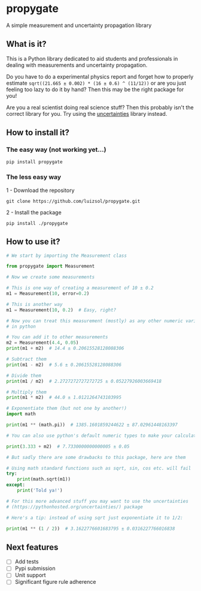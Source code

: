 # propygate

A simple measurement and uncertainty propagation library

## What is it?

This is a Python library dedicated to aid students and professionals in dealing with measurements and uncertainty propagation.

Do you have to do a experimental physics report and forget how to properly estimate `sqrt((21.665 ± 0.002) * (16 ± 0.6) ^ (11/12))` or are you just feeling too lazy to do it by hand? Then this may be the right package for you!

Are you a real scientist doing real science stuff? Then this probably isn't the correct library for you. Try using the [uncertainties](https://pythonhosted.org/uncertainties/) library instead.

## How to install it?

### The easy way (not working yet...)

`pip install propygate`

### The less easy way

1 - Download the repository

`git clone https://github.com/luizsol/propygate.git`

2 - Install the package

`pip install ./propygate`

## How to use it?

```python
# We start by importing the Measurement class

from propygate import Measurement

# Now we create some measurements

# This is one way of creating a measurement of 10 ± 0.2
m1 = Measurement(10, error=0.2)

# This is another way
m1 = Measurement(10, 0.2)  # Easy, right?

# Now you can treat this measurement (mostly) as any other numeric variable
# in python

# You can add it to other measurements
m2 = Measurement(4.4, 0.05)
print(m1 + m2)  # 14.4 ± 0.20615528128088306

# Subtract them
print(m1 - m2)  # 5.6 ± 0.20615528128088306

# Divide them
print(m1 / m2)  # 2.2727272727272725 ± 0.05227926003669418

# Multiply them
print(m1 * m2)  # 44.0 ± 1.0121264743103995

# Exponentiate them (but not one by another!)
import math

print(m1 ** (math.pi))  # 1385.1601859244622 ± 87.02961448163397

# You can also use python's default numeric types to make your calculations

print(3.333 + m2)  # 7.7330000000000005 ± 0.05

# But sadly there are some drawbacks to this package, here are them

# Using math standard functions such as sqrt, sin, cos etc. will fail
try:
    print(math.sqrt(m1))
except:
    print('Told ya!')

# For this more advanced stuff you may want to use the uncertainties
# (https://pythonhosted.org/uncertainties/) package

# Here's a tip: instead of using sqrt just exponentiate it to 1/2:

print(m1 ** (1 / 2))  # 3.1622776601683795 ± 0.0316227766016838
```

## Next features

- [ ] Add tests
- [ ] Pypi submission
- [ ] Unit support
- [ ] Significant figure rule adherence
